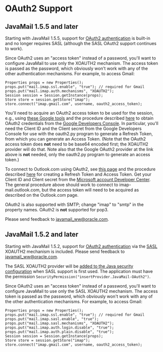 OAuth2 Support
==============

JavaMail 1.5.5 and later
------------------------

Starting with JavaMail 1.5.5, support for
[OAuth2 authentication](https://developers.google.com/gmail/xoauth2_protocol)
is built-in and no longer requires SASL (although the SASL OAuth2
support continues to work).

Since OAuth2 uses an "access token" instead of a password, you'll want
to configure JavaMail to use only the XOAUTH2 mechanism. The access
token is passed as the password, which obviously won't work with any of
the other authentication mechanisms. For example, to access Gmail:

    Properties props = new Properties();
    props.put("mail.imap.ssl.enable", "true"); // required for Gmail
    props.put("mail.imap.auth.mechanisms", "XOAUTH2");
    Session session = Session.getInstance(props);
    Store store = session.getStore("imap");
    store.connect("imap.gmail.com", username, oauth2_access_token);

You'll need to acquire an OAuth2 access token to be used for the
session, e.g., using
[these Google tools](http://code.google.com/p/google-mail-oauth2-tools/wiki/JavaSampleCode)
and the procedure described
[here](http://code.google.com/apis/accounts/docs/OAuth2.html)
to obtain OAuth2 credentials from the
[Google Developers Console](https://console.developers.google.com/).
In particular, you'll need the Client ID and the Client secret from the
Google Developers Console for use with the oauth2.py program to
generate a Refresh Token, from which you can generate an Access Token.
(Note that the OAuth2 access token does **not** need to be base64
encoded first; the XOAUTH2 provider will do that. Note also that the
Google OAuth2 provider at the link above is **not** needed, only the
oauth2.py program to generate an access token.)

To connect to Outlook.com using OAuth2, see
[this page](http://technet.microsoft.com/en-ca/dn440163)
and the procedure described
[here](http://technet.microsoft.com/en-ca/hh243647)
for creating a Refresh Token and Access Token.
Get your Client ID and Client secret from the
[Microsoft account Developer Center](https://account.live.com/developers/applications).
The general procedure above should work to connect to
imap-mail.outlook.com, but the access token will need to be acquired as
described on the Outlook.com page.

OAuth2 is also supported with SMTP; change "imap" to "smtp" in the
property names.  OAuth2 is **not** supported for pop3.

Please send feedback to <javamail_ww@oracle.com>.


JavaMail 1.5.2 and later
------------------------

Starting with JavaMail 1.5.2, support for
[OAuth2 authentication](https://developers.google.com/gmail/xoauth2_protocol)
via the [SASL](http://www.ietf.org/rfc/rfc4422.txt) XOAUTH2 mechanism
is included. Please send feedback to <javamail_ww@oracle.com>.

The SASL XOAUTH2 provider will be
[added to the Java security configuration](http://docs.oracle.com/javase/7/docs/api/java/security/Security.html#addProvider(java.security.Provider))
when SASL support is first used. The application must have the
permission `SecurityPermission("insertProvider.JavaMail-OAuth2")`.

Since OAuth2 uses an "access token" instead of a password, you'll want
to configure JavaMail to use only the SASL XOAUTH2 mechanism. The
access token is passed as the password, which obviously won't work with
any of the other authentication mechanisms. For example, to access
Gmail:

    Properties props = new Properties();
    props.put("mail.imap.ssl.enable", "true"); // required for Gmail
    props.put("mail.imap.sasl.enable", "true");
    props.put("mail.imap.sasl.mechanisms", "XOAUTH2");
    props.put("mail.imap.auth.login.disable", "true");
    props.put("mail.imap.auth.plain.disable", "true");
    Session session = Session.getInstance(props);
    Store store = session.getStore("imap");
    store.connect("imap.gmail.com", username, oauth2_access_token);

